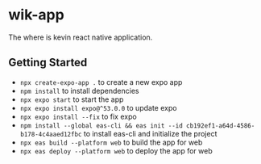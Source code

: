 # wik-app
The where is kevin react native application.

## Getting Started
- `npx create-expo-app .` to create a new expo app
- `npm install` to install dependencies
- `npx expo start` to start the app
- `npx expo install expo@^53.0.0` to update expo
- `npx expo install --fix` to fix expo
- `npm install --global eas-cli && eas init --id cb192ef1-a64d-4586-b178-4c4aaed12fbc` to install eas-cli and initialize the project
- `npx eas build --platform web` to build the app for web
- `npx eas deploy --platform web` to deploy the app for web